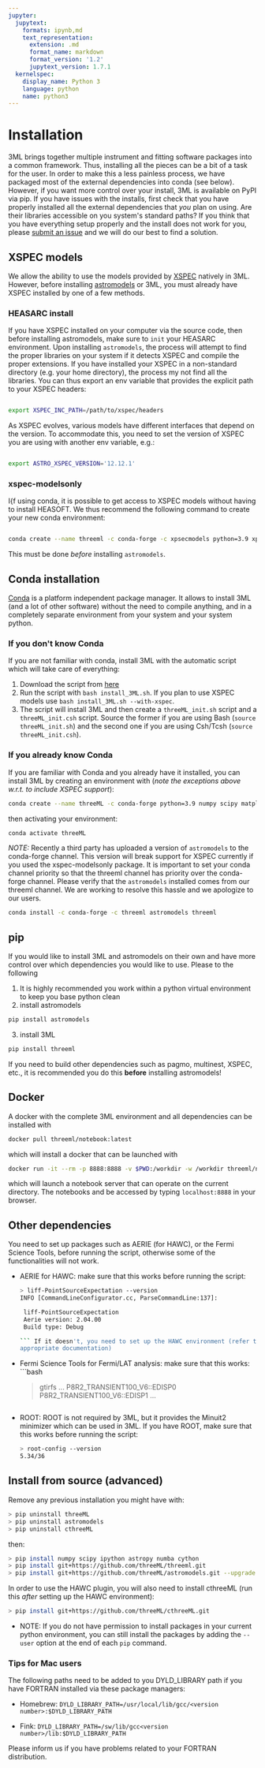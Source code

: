 ```yaml
---
jupyter:
  jupytext:
    formats: ipynb,md
    text_representation:
      extension: .md
      format_name: markdown
      format_version: '1.2'
      jupytext_version: 1.7.1
  kernelspec:
    display_name: Python 3
    language: python
    name: python3
---
```


<!-- #region -->
# Installation
3ML brings together multiple instrument and fitting software packages into a
common framework. Thus, installing all the pieces can be a bit of a task for the
user. In order to make this a less painless process, we have packaged most of
the external dependencies into conda (see below). However, if you want more
control over your install, 3ML is available on PyPI via pip. If you have issues
with the installs, first check that you have properly installed all the external
dependencies that *you* plan on using. Are their libraries accessible on you
system's standard paths? If you think that you have everything setup properly
and the install does not work for you, please [submit an
issue](https://github.com/threeML/threeML/issues) and we will do our best to
find a solution.


## XSPEC models
We allow the ability to use the models provided by [XSPEC]() natively in
3ML. However, before installing [astromodels]() or 3ML, you must already have
XSPEC installed by one of a few methods.

### HEASARC install
If you have XSPEC installed on your computer via the source code, then before
installing astromodels, make sure to `init` your HEASARC environment. Upon
installing `astromodels`, the process will attempt to find the proper libraries
on your system if it detects XSPEC and compile the proper extensions. If you
have installed your XSPEC in a non-standard directory (e.g. your home
directory), the process my not find all the libraries. You can thus export an
env variable that provides the explicit path to your XSPEC headers:

```bash

export XSPEC_INC_PATH=/path/to/xspec/headers

```

As XSPEC evolves, various models have different interfaces that depend on the
version. To accommodate this, you need to set the version of XSPEC you are using
with another env variable, e.g.:

```bash

export ASTRO_XSPEC_VERSION='12.12.1'

```


### xspec-modelsonly

I{f using conda, it is possible to get access to XSPEC models without having to
install HEASOFT. We thus recommend the following command to create your new
conda environment:

```bash

conda create --name threeml -c conda-forge -c xpsecmodels python=3.9 xpsec-modelsonly numpy scipy matplotlib
```

This must be done *before* installing `astromodels`.


## Conda installation

[Conda](https://conda.io/docs/) is a platform independent package manager. It
allows to install 3ML (and a lot of other software) without the need to compile
anything, and in a completely separate environment from your system and your
system python.

### If you don't know Conda

If you are not familiar with conda, install 3ML with the automatic script which
will take care of everything:

1. Download the script from
   [here](https://raw.githubusercontent.com/threeML/threeML/master/install_3ML.sh)
2. Run the script with `bash install_3ML.sh`. If you plan to use XSPEC models
   use `bash install_3ML.sh --with-xspec`.
3. The script will install 3ML and then create a `threeML_init.sh` script and a
`threeML_init.csh` script. Source the former if you are using Bash (`source
threeML_init.sh`) and the second one if you are using Csh/Tcsh (`source
threeML_init.csh`).

### If you already know Conda 

If you are familiar with Conda and you already have it installed, you can
install 3ML by creating an environment with (*note the exceptions above
w.r.t. to include XSPEC support*):

```bash
conda create --name threeML -c conda-forge python=3.9 numpy scipy matplotlib
```

then activating your environment:

```bash
conda activate threeML

```

*NOTE:* Recently a third party has uploaded a version of `astromodels` to the
conda-forge channel. This version will break support for XSPEC currently if you
used the xspec-modelsonly package. It is important to set your conda channel
priority so that the threeml channel has priority over the conda-forge
channel. Please verify that the `astromodels` installed comes from our threeml
channel. We are working to resolve this hassle and we apologize to our users.



```bash
conda install -c conda-forge -c threeml astromodels threeml

```


## pip

If you would like to install 3ML and astromodels on their own and have more
control over which dependencies you would like to use. Please to the following

1. It is highly recommended you work within a python virtual environment to keep
   you base python clean
2. install astromodels

```bash
pip install astromodels
```

3. install 3ML

```bash
pip install threeml
```

If you need to build other dependencies such as pagmo, multinest, XSPEC, etc.,
it is recommended you do this **before** installing astromodels!

## Docker

A docker with the complete 3ML environment and all dependencies can be installed
with

```bash
docker pull threeml/notebook:latest
```

which will install a docker that can be launched with

```bash
docker run -it --rm -p 8888:8888 -v $PWD:/workdir -w /workdir threeml/notebook
```

which will launch a notebook server that can operate on the current
directory. The notebooks and be accessed by typing `localhost:8888` in your
browser.


## Other dependencies

You need to set up packages such as AERIE (for HAWC), or the Fermi Science
Tools, before running the script, otherwise some of the functionalities will not
work.

* AERIE for HAWC: make sure that this works before running the script:

    ```bash
    > liff-PointSourceExpectation --version
    INFO [CommandLineConfigurator.cc, ParseCommandLine:137]: 
    
     liff-PointSourceExpectation
     Aerie version: 2.04.00
     Build type: Debug
    
    ``` If it doesn't, you need to set up the HAWC environment (refer to the
    appropriate documentation)

* Fermi Science Tools for Fermi/LAT analysis: make sure that this works: ```bash
    > gtirfs ...  P8R2_TRANSIENT100_V6::EDISP0 P8R2_TRANSIENT100_V6::EDISP1 ...
    ``` If it doesn't, you need to configure and set up the Fermi Science Tools.

* ROOT: ROOT is not required by 3ML, but it provides the Minuit2 minimizer which can 
be used in 3ML. If you have ROOT, make sure that this works before running the script:
    ```bash
    > root-config --version
    5.34/36
    ```

## Install from source (advanced)

Remove any previous installation you might have with:

```bash
> pip uninstall threeML
> pip uninstall astromodels
> pip uninstall cthreeML
```

then:

```bash
> pip install numpy scipy ipython astropy numba cython
> pip install git+https://github.com/threeML/threeml.git 
> pip install git+https://github.com/threeML/astromodels.git --upgrade
```

In order to use the HAWC plugin, you will also need to install cthreeML (run
this *after* setting up the HAWC environment):

```bash
> pip install git+https://github.com/threeML/cthreeML.git
```

* NOTE: If you do not have permission to install packages in your current python
environment, you can still install the packages by adding the ```--user```
option at the end of each ```pip``` command.

### Tips for Mac users
The following paths need to be added to you DYLD_LIBRARY path if you have
FORTRAN installed via these package managers:

* Homebrew: ```DYLD_LIBRARY_PATH=/usr/local/lib/gcc/<version
  number>:$DYLD_LIBRARY_PATH```

* Fink: ```DYLD_LIBRARY_PATH=/sw/lib/gcc<version
  number>/lib:$DYLD_LIBRARY_PATH```

Please inform us if you have problems related to your FORTRAN distribution.

<!-- #endregion -->

